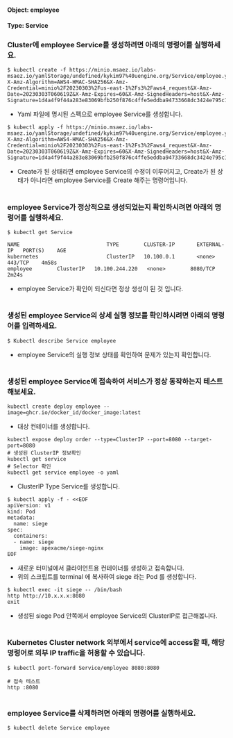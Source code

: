 
#### Object: employee
#### Type: Service

### Cluster에 employee Service를 생성하려면 아래의 명령어를 실행하세요.

```
$ kubectl create -f https://minio.msaez.io/labs-msaez.io/yamlStorage/undefined/kykim97%40uengine.org/Service/employee.yaml?X-Amz-Algorithm=AWS4-HMAC-SHA256&X-Amz-Credential=minio%2F20230303%2Fus-east-1%2Fs3%2Faws4_request&X-Amz-Date=20230303T060619Z&X-Amz-Expires=60&X-Amz-SignedHeaders=host&X-Amz-Signature=1d4a4f9f44a283e83069bfb250f876c4ffe5eddba94733668dc3424e795c14b5
```
- Yaml 파일에 명시된 스펙으로 employee Service를 생성합니다.

```
$ kubectl apply -f https://minio.msaez.io/labs-msaez.io/yamlStorage/undefined/kykim97%40uengine.org/Service/employee.yaml?X-Amz-Algorithm=AWS4-HMAC-SHA256&X-Amz-Credential=minio%2F20230303%2Fus-east-1%2Fs3%2Faws4_request&X-Amz-Date=20230303T060619Z&X-Amz-Expires=60&X-Amz-SignedHeaders=host&X-Amz-Signature=1d4a4f9f44a283e83069bfb250f876c4ffe5eddba94733668dc3424e795c14b5
```
- Create가 된 상태라면 employee Service의 수정이 이루어지고, Create가 된 상태가 아니라면 employee Service를 Create 해주는 명령어입니다.  
#

### employee Service가 정상적으로 생성되었는지 확인하시려면 아래의 명령어를 실행하세요.

```
$ kubectl get Service

NAME                            TYPE        CLUSTER-IP       EXTERNAL-IP   PORT(S)    AGE
kubernetes                      ClusterIP   10.100.0.1       <none>        443/TCP    4m58s
employee        ClusterIP   10.100.244.220   <none>        8080/TCP   2m24s

```
- employee Service가 확인이 되신다면 정상 생성이 된 것 입니다.  
#

### 생성된 employee Service의 상세 실행 정보를 확인하시려면 아래의 명령어를 입력하세요.

```
$ Kubectl describe Service employee
```
- employee Service의 실행 정보 상태를 확인하여 문제가 있는지 확인합니다. 
#

### 생성된 employee Service에 접속하여 서비스가 정상 동작하는지 테스트 해보세요.

```
kubectl create deploy employee --image=ghcr.io/docker_id/docker_image:latest
```
- 대상 컨테이너를 생성합니다.

```
kubectl expose deploy order --type=ClusterIP --port=8080 --target-port=8080
# 생성된 ClusterIP 정보확인
kubectl get service 
# Selector 확인
kubectl get service employee -o yaml
```
- ClusterIP Type Service를 생성합니다.

```
$ kubectl apply -f - <<EOF
apiVersion: v1
kind: Pod
metadata:
  name: siege
spec:
  containers:
  - name: siege
    image: apexacme/siege-nginx
EOF
```
- 새로운 터미널에서 클라이언트용 컨테이너를 생성하고 접속합니다.
- 위의 스크립트를 terminal 에 복사하여 siege 라는 Pod 를 생성합니다. 

```
$ kubectl exec -it siege -- /bin/bash
http http://10.x.x.x:8080
exit
```
- 생성된 siege Pod 안쪽에서 employee Service의 ClusterIP로 접근해봅니다.
#

### Kubernetes Cluster network 외부에서 service에 access할 때, 해당 명령어로 외부 IP traffic을 허용할 수 있습니다.

```
$ kubectl port-forward Service/employee 8080:8080

# 접속 테스트
http :8080
```
#

### employee Service를 삭제하려면 아래의 명령어를 실행하세요.

```
$ kubectl delete Service employee
```
#


